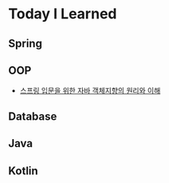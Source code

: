 # Today I Learned

## Spring

## OOP
- [스프링 입문을 위한 자바 객체지향의 원리와 이해](https://github.com/JisuNa/TIL/blob/main/OOP/%EC%8A%A4%ED%94%84%EB%A7%81%20%EC%9E%85%EB%AC%B8%EC%9D%84%20%EC%9C%84%ED%95%9C%20%EC%9E%90%EB%B0%94%20%EA%B0%9D%EC%B2%B4%EC%A7%80%ED%96%A5%EC%9D%98%20%EC%9B%90%EB%A6%AC%EC%99%80%20%EC%9D%B4%ED%95%B4.md)

## Database

## Java

## Kotlin
